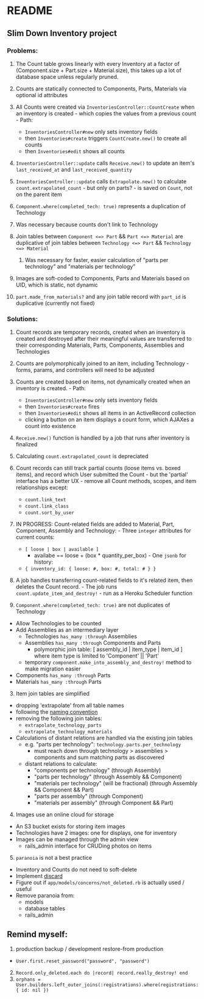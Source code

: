 # README
## Slim Down Inventory project
### Problems:
1. The Count table grows linearly with every Inventory at a factor of (Component.size + Part.size + Material.size), this takes up a lot of database space unless regularly pruned.
  1. Counts are statically connected to Components, Parts, Materials via optional id attributes
  2. All Counts were created via `InventoriesController::CountCreate` when an inventory is created
    - which copies the values from a previous count
    - Path:
      - `InventoriesController#new` only sets inventory fields
      - then `Inventories#create` triggers `CountCreate.new()` to create all counts
      - then `Inventories#edit` shows all counts
  3. `InventoriesController::update` calls `Receive.new()` to update an item's `last_received_at` and `last_received_quantity`
  4. `InventoriesController::update` calls `Extrapolate.new()` to calculate `count.extrapolated_count`
    - but only on parts?
    - is saved on `Count`, not on the parent item

2. `Component.where(completed_tech: true)` represents a duplication of Technology
  1. Was necessary because counts don't link to Technology

3. Join tables between `Component <=> Part` && `Part <=> Material` are duplicative of join tables between `Technology <=> Part` && `Technology <=> Material`
    1. Was necessary for faster, easier calculation of "parts per technology" and "materials per technology"

4. Images are soft-coded to Components, Parts and Materials based on UID, which is static, not dynamic

5. `part.made_from_materials?` and any join table record with `part_id` is duplicative (currently not fixed)

### Solutions:
1. Count records are temporary records, created when an inventory is created and destroyed after their meaningful values are transferred to their corresponding Materials, Parts, Components, Assemblies and Technologies
  1. Counts are polymorphically joined to an item, including Technology
    - forms, params, and controllers will need to be adjusted
  2. Counts are created based on items, not dynamically created when an inventory is created.
    - Path:
      - `InventoriesController#new` only sets inventory fields
      - then `Inventories#create` fires
      - then `Inventories#edit` shows all items in an ActiveRecord collection
      - clicking a button on an item displays a count form, which AJAXes a count into existence
  3. `Receive.new()` function is handled by a job that runs after inventory is finalized
  4. Calculating `count.extrapolated_count` is depreciated

  5. Count records can still track partial counts (loose items vs. boxed items), and record which User submitted the Count
    - but the 'partial' interface has a better UX
    - remove all Count methods, scopes, and item relationships except:
      - `count.link_text`
      - `count.link_class`
      - `count.sort_by_user`
  6. IN PROGRESS: Count-related fields are added to Material, Part, Component, Assembly and Technology:
    - Three `integer` attributes for current counts:
      - `[ loose | box | available ]`
        - availabe == loose + (box * quantity_per_box)
    - One `jsonb` for history:
      - `{ inventory_id: { loose: #, box: #, total: # } }`
  7. A job handles transferring count-related fields to it's related item, then deletes the Count record.
    - The job runs `count.update_item_and_destroy!`
    - run as a Heroku Scheduler function
2. `Component.where(completed_tech: true)` are not duplicates of Technology
  - Allow Technologies to be counted
  - Add Assemblies as an intermediary layer
    - Technologies `has_many :through` Assemblies
    - Assemblies `has_many :through` Components and Parts
      - polymorphic join table: [ assembly_id | item_type | item_id ] where item type is limited to 'Component' || 'Part'
    - temporary `component.make_into_assembly_and_destroy!` method to make migration easier
  - Components `has_many :through` Parts
  - Materials `has_many :through` Parts

3. Item join tables are simplified
  - dropping 'extrapolate' from all table names
  - following the [naming convention](https://guides.rubyonrails.org/association_basics.html#creating-join-tables-for-has-and-belongs-to-many-associations)
  - removing the following join tables:
    - `extrapolate_technology_parts`
    - `extrapolate_technology_materials`
  - Calculations of distant relations are handled via the existing join tables
    - e.g. "parts per technology": `technology.parts.per_technology`
      - must reach down through technology > assemblies > components and sum matching parts as discovered
    - distant relations to calculate:
      - "components per technology" (through Assembly)
      - "parts per technology" (through Assembly && Component)
      - "materials per technology" (will be fractional) (through Assembly && Component && Part)
      - "parts per assembly" (through Component)
      - "materials per assembly" (through Component && Part)

4. Images use an online cloud for storage
  - An S3 bucket exists for storing item images
  - Technologies have 2 images: one for displays, one for inventory
  - Images can be managed through the admin view
    * rails_admin interface for CRUDing photos on items

5. `paranoia` is not a best practice
  - Inventory and Counts do not need to soft-delete
  - Implement [discard](https://github.com/jhawthorn/discard)
  - Figure out if `app/models/concerns/not_deleted.rb` is actually used / useful
  - Remove paranoia from:
    - models
    - database tables
    - rails_admin

## Remind myself:
1. production backup / development restore-from production
  - `User.first.reset_password("password", "password")`
2. `Record.only_deleted.each do |record| record.really_destroy! end`
3. `orphans = User.builders.left_outer_joins(:registrations).where(registrations: { id: nil })`

